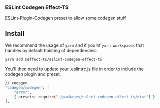### ESLint Codegen Effect-TS

ESLint-Plugin-Codegen preset to allow some codegen stuff

## Install

We recommend the usage of `yarn` and if you hf `yarn workspaces` that handles by default hoisting of dependencies:

```sh
yarn add @effect-ts/eslint-codegen-effect-ts
```

You'll then need to update your .eslintrc.js file in order to include the codegen plugin and preset.

```sh
// codegen
"codegen/codegen": [
    "error",
    { presets: require("./packages/eslint-codegen-effect-ts/dist") }
],
```
